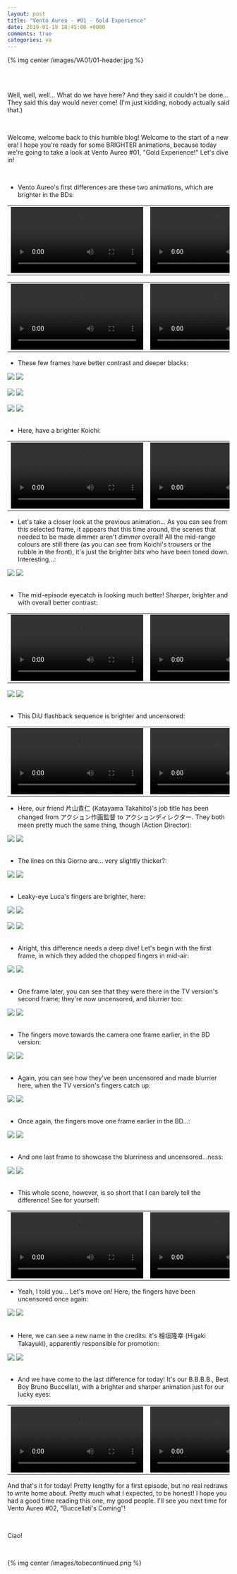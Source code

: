 ```yaml
---
layout: post
title: "Vento Aureo - #01 - Gold Experience"
date: 2019-01-19 18:45:08 +0000
comments: true
categories: va
---
```


{% img center /images/VA01/01-header.jpg %}
<!-- more -->

<br>
<br>

Well, well, well... What do we have here? And they said it couldn't be done... They said this day would never come! (I'm just kidding, nobody actually said that.)

<br>

Welcome, welcome back to this humble blog! Welcome to the start of a new era! I hope you're ready for some BRIGHTER animations, because today we're going to take a look at Vento Aureo #01, "Gold Experience!" Let's dive in!

<br>

- Vento Aureo's first differences are these two animations, which are brighter in the BDs:

<table width="100%">
<tr>
<td align="left" valign="top" width="50%">
<video class='center' nocontrols loop preload='auto'>
  <source src="./../videos/VA01/TV 01 - brighter gold experience.webm" type='video/webm; codecs="vp8, vorbis"'>
</video>
</td>
<td align="left" valign="top" width="50%">
<video class='center' nocontrols loop preload='auto'>
  <source src="./../videos/VA01/BD 01 - brighter gold experience.webm" type='video/webm; codecs="vp8, vorbis"'>
</video>
</td>
</tr>
</table>

<table width="100%">
<tr>
<td align="left" valign="top" width="50%">
<video class='center' nocontrols loop preload='auto'>
  <source src="./../videos/VA01/TV 02 - brighter plant.webm" type='video/webm; codecs="vp8, vorbis"'>
</video>
</td>
<td align="left" valign="top" width="50%">
<video class='center' nocontrols loop preload='auto'>
  <source src="./../videos/VA01/BD 02 - brighter plant.webm" type='video/webm; codecs="vp8, vorbis"'>
</video>
</td>
</tr>
</table>

- These few frames have better contrast and deeper blacks:

<div id="container1" class="twentytwenty-container">
 <img src="./../images/VA01/tv-21385.jpg" />
 <img src="./../images/VA01/bd-21385.jpg" />
</div>

<br>

<div id="container1" class="twentytwenty-container">
 <img src="./../images/VA01/tv-21391.jpg" />
 <img src="./../images/VA01/bd-21391.jpg" />
</div>

<br>

<div id="container1" class="twentytwenty-container">
 <img src="./../images/VA01/tv-21405.jpg" />
 <img src="./../images/VA01/bd-21405.jpg" />
</div>

<br>

- Here, have a brighter Koichi:

<table width="100%">
<tr>
<td align="left" valign="top" width="50%">
<video class='center' nocontrols loop preload='auto'>
  <source src="./../videos/VA01/TV 03 - brighter koichi.webm" type='video/webm; codecs="vp8, vorbis"'>
</video>
</td>
<td align="left" valign="top" width="50%">
<video class='center' nocontrols loop preload='auto'>
  <source src="./../videos/VA01/BD 03 - brighter koichi.webm" type='video/webm; codecs="vp8, vorbis"'>
</video>
</td>
</tr>
</table>

- Let's take a closer look at the previous animation... As you can see from this selected frame, it appears that this time around, the scenes that needed to be made dimmer aren't _dimmer_ overall! All the mid-range colours are still there (as you can see from Koichi's trousers or the rubble in the front), it's just the brighter bits who have been toned down. Interesting...:

<div id="container1" class="twentytwenty-container">
 <img src="./../images/VA01/tv-21464.jpg" />
 <img src="./../images/VA01/bd-21464.jpg" />
</div>

<br>

- The mid-episode eyecatch is looking much better! Sharper, brighter and with overall better contrast:

<table width="100%">
<tr>
<td align="left" valign="top" width="50%">
<video class='center' nocontrols loop preload='auto'>
  <source src="./../videos/VA01/TV 04 - eyecatch.webm" type='video/webm; codecs="vp8, vorbis"'>
</video>
</td>
<td align="left" valign="top" width="50%">
<video class='center' nocontrols loop preload='auto'>
  <source src="./../videos/VA01/BD 04 - eyecatch.webm" type='video/webm; codecs="vp8, vorbis"'>
</video>
</td>
</tr>
</table>

<div id="container1" class="twentytwenty-container">
 <img src="./../images/VA01/tv-22396.jpg" />
 <img src="./../images/VA01/bd-22396.jpg" />
</div>

<br>

- This DiU flashback sequence is brighter and uncensored:

<table width="100%">
<tr>
<td align="left" valign="top" width="50%">
<video class='center' nocontrols loop preload='auto'>
  <source src="./../videos/VA01/TV 05 - flashbacks.webm" type='video/webm; codecs="vp8, vorbis"'>
</video>
</td>
<td align="left" valign="top" width="50%">
<video class='center' nocontrols loop preload='auto'>
  <source src="./../videos/VA01/BD 05 - flashbacks.webm" type='video/webm; codecs="vp8, vorbis"'>
</video>
</td>
</tr>
</table>

- Here, our friend 片山貴仁 (Katayama Takahito)'s job title has been changed from アクション作画監督 to アクションディレクター. They both meen pretty much the same thing, though (Action Director):

<div id="container1" class="twentytwenty-container">
 <img src="./../images/VA01/tv-31170.jpg" />
 <img src="./../images/VA01/bd-31170.jpg" />
</div>

<br>

- The lines on this Giorno are... very slightly thicker?:

<div id="container1" class="twentytwenty-container">
 <img src="./../images/VA01/tv-31730.jpg" />
 <img src="./../images/VA01/bd-31730.jpg" />
</div>

<br>

- Leaky-eye Luca's fingers are brighter, here:

<div id="container1" class="twentytwenty-container">
 <img src="./../images/VA01/tv-31770.jpg" />
 <img src="./../images/VA01/bd-31770.jpg" />
</div>

<br>

<div id="container1" class="twentytwenty-container">
 <img src="./../images/VA01/tv-31785.jpg" />
 <img src="./../images/VA01/bd-31785.jpg" />
</div>

<br>

- Alright, this difference needs a deep dive! Let's begin with the first frame, in which they added the chopped fingers in mid-air:

<div id="container1" class="twentytwenty-container">
 <img src="./../images/VA01/tv-31827.jpg" />
 <img src="./../images/VA01/bd-31827.jpg" />
</div>

<br>

- One frame later, you can see that they were there in the TV version's second frame; they're now uncensored, and blurrier too:

<div id="container1" class="twentytwenty-container">
 <img src="./../images/VA01/tv-31828.jpg" />
 <img src="./../images/VA01/bd-31828.jpg" />
</div>

<br>

- The fingers move towards the camera one frame earlier, in the BD version:

<div id="container1" class="twentytwenty-container">
 <img src="./../images/VA01/tv-31830.jpg" />
 <img src="./../images/VA01/bd-31830.jpg" />
</div>

<br>

- Again, you can see how they've been uncensored and made blurrier here, when the TV version's fingers catch up:

<div id="container1" class="twentytwenty-container">
 <img src="./../images/VA01/tv-31832.jpg" />
 <img src="./../images/VA01/bd-31832.jpg" />
</div>

<br>

- Once again, the fingers move one frame earlier in the BD...:

<div id="container1" class="twentytwenty-container">
 <img src="./../images/VA01/tv-31833.jpg" />
 <img src="./../images/VA01/bd-31833.jpg" />
</div>

<br>

- And one last frame to showcase the blurriness and uncensored...ness:

<div id="container1" class="twentytwenty-container">
 <img src="./../images/VA01/tv-31835.jpg" />
 <img src="./../images/VA01/bd-31835.jpg" />
</div>

<br>

- This whole scene, however, is so short that I can barely tell the difference! See for yourself:

<table width="100%">
<tr>
<td align="left" valign="top" width="50%">
<video class='center' nocontrols loop preload='auto'>
  <source src="./../videos/VA01/TV 06 - fingerspit.webm" type='video/webm; codecs="vp8, vorbis"'>
</video>
</td>
<td align="left" valign="top" width="50%">
<video class='center' nocontrols loop preload='auto'>
  <source src="./../videos/VA01/BD 06 - fingerspit.webm" type='video/webm; codecs="vp8, vorbis"'>
</video>
</td>
</tr>
</table>

- Yeah, I told you... Let's move on! Here, the fingers have been uncensored once again:

<div id="container1" class="twentytwenty-container">
 <img src="./../images/VA01/tv-31934.jpg" />
 <img src="./../images/VA01/bd-31934.jpg" />
</div>

<br>

- Here, we can see a new name in the credits: it's 檜垣隆幸 (Higaki Takayuki), apparently responsible for promotion:

<div id="container1" class="twentytwenty-container">
 <img src="./../images/VA01/tv-32690.jpg" />
 <img src="./../images/VA01/bd-32690.jpg" />
</div>

<br>

- And we have come to the last difference for today! It's our B.B.B.B., Best Boy Bruno Buccellati, with a brighter and sharper animation just for our lucky eyes:

<table width="100%">
<tr>
<td align="left" valign="top" width="50%">
<video class='center' nocontrols loop preload='auto'>
  <source src="./../videos/VA01/TV 07 - BBBB.webm" type='video/webm; codecs="vp8, vorbis"'>
</video>
</td>
<td align="left" valign="top" width="50%">
<video class='center' nocontrols loop preload='auto'>
  <source src="./../videos/VA01/BD 07 - BBBB.webm" type='video/webm; codecs="vp8, vorbis"'>
</video>
</td>
</tr>
</table>

And that's it for today! Pretty lengthy for a first episode, but no real redraws to write home about. Pretty much what I expected, to be honest! I hope you had a good time reading this one, my good people. I'll see you next time for Vento Aureo #02, "Buccellati's Coming"!

<br>

Ciao!

<br>

{% img center /images/tobecontinued.png %}